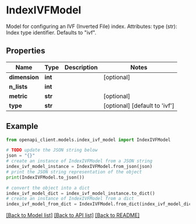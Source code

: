 # IndexIVFModel

Model for configuring an IVF (Inverted File) index.  Attributes:     type (str): Index type identifier. Defaults to \"ivf\".

## Properties

Name | Type | Description | Notes
------------ | ------------- | ------------- | -------------
**dimension** | **int** |  | [optional] 
**n_lists** | **int** |  | 
**metric** | **str** |  | [optional] 
**type** | **str** |  | [optional] [default to 'ivf']

## Example

```python
from openapi_client.models.index_ivf_model import IndexIVFModel

# TODO update the JSON string below
json = "{}"
# create an instance of IndexIVFModel from a JSON string
index_ivf_model_instance = IndexIVFModel.from_json(json)
# print the JSON string representation of the object
print(IndexIVFModel.to_json())

# convert the object into a dict
index_ivf_model_dict = index_ivf_model_instance.to_dict()
# create an instance of IndexIVFModel from a dict
index_ivf_model_from_dict = IndexIVFModel.from_dict(index_ivf_model_dict)
```
[[Back to Model list]](../README.md#documentation-for-models) [[Back to API list]](../README.md#documentation-for-api-endpoints) [[Back to README]](../README.md)


